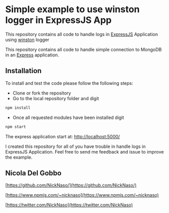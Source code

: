 # Simple example to use winston logger in ExpressJS App

This repository contains all code to handle logs in [ExpressJS](http://expressjs.com/) Application using [winston](https://github.com/winstonjs/winston) logger

This repository contains all code to handle simple connection to MongoDB in an [Express](http://expressjs.com/) application.

## Installation

To install and test the code please follow the following steps:

* Clone or fork the repository
* Go to the local repository folder and digit 

```bash
npm install
```

* Once all requested modules have been installed digit

```bash
npm start
```

The express application start at: [http://localhost:5000/](http://localhost:5000/)

I created this repository for all of you have trouble in handle logs in ExpressJS Application.
Feel free to send me feedback and issue to improve the example.

## Nicola Del Gobbo

[https://github.com/NickNaso/](https://github.com/NickNaso/)

[https://www.npmjs.com/~nicknaso](https://www.npmjs.com/~nicknaso)

[https://twitter.com/NickNaso](https://twitter.com/NickNaso)
